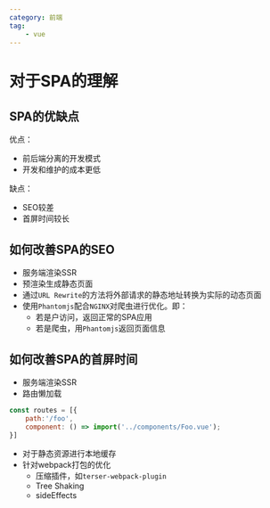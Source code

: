 ```yaml
---
category: 前端
tag:
    - vue
---
```


# 对于SPA的理解

## SPA的优缺点

优点：
- 前后端分离的开发模式
- 开发和维护的成本更低

缺点：
- SEO较差
- 首屏时间较长

## 如何改善SPA的SEO

- 服务端渲染SSR
- 预渲染生成静态页面
- 通过`URL Rewrite`的方法将外部请求的静态地址转换为实际的动态页面
- 使用`Phantomjs`配合`NGINX`对爬虫进行优化。即：
  - 若是户访问，返回正常的SPA应用
  - 若是爬虫，用`Phantomjs`返回页面信息

## 如何改善SPA的首屏时间

- 服务端渲染SSR
- 路由懒加载
```js
const routes = [{
    path:'/foo',
    component: () => import('../components/Foo.vue');
}]
```
- 对于静态资源进行本地缓存
- 针对webpack打包的优化
  - 压缩插件，如`terser-webpack-plugin`
  - Tree Shaking
  - sideEffects